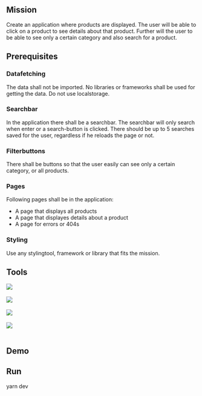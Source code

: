 ## Mission

Create an application where products are displayed. The user will be able to click on a product to see details about that product. Further will the user to be able to see only a certain category and also search for a product.

## Prerequisites

### Datafetching

The data shall not be imported.
No libraries or frameworks shall be used for getting the data.
Do not use localstorage.

### Searchbar

In the application there shall be a searchbar.
The searchbar will only search when enter or a search-button is clicked.
There should be up to 5 searches saved for the user, regardless if he reloads the page or not.

### Filterbuttons

There shall be buttons so that the user easily can see only a certain category, or all products.

### Pages

Following pages shall be in the application:

- A page that displays all products
- A page that displayes details about a product
- A page for errors or 404s

### Styling

Use any stylingtool, framework or library that fits the mission.

## Tools

<img align="left" src="https://img.shields.io/badge/-React-white?style=for-the-badge&logo=React&logoColor=#61DAFB"/>
</br>
</br>
<img align="left" src="https://img.shields.io/badge/-TypeScript-white?style=for-the-badge&logo=TypeScript&logoColor=#61DAFB"/>
</br>
</br>
<img align="left" src="https://img.shields.io/badge/-Styled%20Components-white?style=for-the-badge&logo=styled-components&logoColor=DB7093" />
</br>
</br>
<img align="left" src="https://img.shields.io/badge/-Framer-white?style=for-the-badge&logo=framer&logoColor=DB7093" />
</br>
</br>

## Demo

## Run

yarn dev
